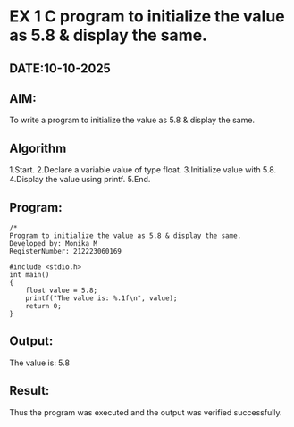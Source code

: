 # EX 1 C program to initialize the value as 5.8 & display the same.
## DATE:10-10-2025
## AIM:
To write a program to initialize the value as 5.8 & display the same.

## Algorithm
1.Start.
2.Declare a variable value of type float.
3.Initialize value with 5.8.
4.Display the value using printf.
5.End. 

## Program:
```
/*
Program to initialize the value as 5.8 & display the same.
Developed by: Monika M
RegisterNumber: 212223060169

#include <stdio.h>
int main()
{
    float value = 5.8;
    printf("The value is: %.1f\n", value);
    return 0;
}
```

## Output:
The value is: 5.8
## Result:
Thus the program was executed and the output was verified successfully.
